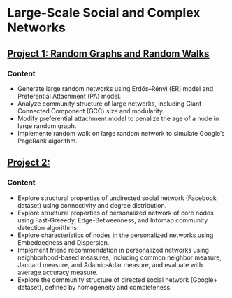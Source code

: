 # Large-Scale Social and Complex Networks

## [Project 1: Random Graphs and Random Walks](https://github.com/Qiong-Hu/Large-Scale_Social_and_Complex_Networks/tree/master/Project1)

### Content

- Generate large random networks using Erdős–Rényi (ER) model and Preferential Attachment (PA) model.
- Analyze community structure of large networks, including Giant Connected Component (GCC) size and modularity.
- Modify preferential attachment model to penalize the age of a node in large random graph.
- Implemente random walk on large random network to simulate Google’s PageRank algorithm.

## [Project 2: ](https://github.com/Qiong-Hu/Large-Scale_Social_and_Complex_Networks/tree/master/Project2)

### Content

- Explore structural properties of undirected social network (Facebook dataset) using connectivity and degree distribution.
- Explore structural properties of personalized network of core nodes using Fast-Greeedy, Edge-Betweenness, and Infomap community detection algorithms.
- Explore characteristics of nodes in the personalized networks using Embeddedness and Dispersion.
- Implement friend recommendation in personalized networks using neighborhood-based measures, including common neighbor measure, Jaccard measure, and Adamic-Adar measure, and evaluate with average accuracy measure.
- Explore the community structure of directed social network (Google+ dataset), defined by homogeneity and completeness.

